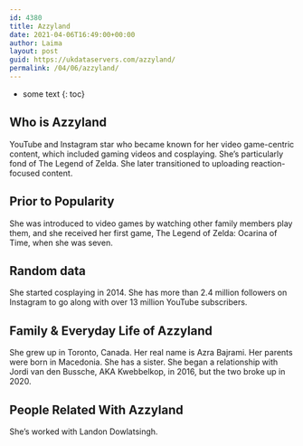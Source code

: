 ```yaml
---
id: 4380
title: Azzyland
date: 2021-04-06T16:49:00+00:00
author: Laima
layout: post
guid: https://ukdataservers.com/azzyland/
permalink: /04/06/azzyland/
---
```


* some text
{: toc}


## Who is Azzyland
                  
                  
                  
YouTube and Instagram star who became known for her video game-centric content, which included gaming videos and cosplaying. She&#8217;s particularly fond of The Legend of Zelda. She later transitioned to uploading reaction-focused content.
                  
              
            
              
            
                
                
                
## Prior to Popularity
                  
                  
                  
She was introduced to video games by watching other family members play them, and she received her first game, The Legend of Zelda: Ocarina of Time, when she was seven.
                  
              
            
              
            
                
                
                
## Random data
                  
                  
                  
She started cosplaying in 2014. She has more than 2.4 million followers on Instagram to go along with over 13 million YouTube subscribers.
                  
              
            
              
            
                
                
                
## Family & Everyday Life of Azzyland
                  
                  
                  
She grew up in Toronto, Canada. Her real name is Azra Bajrami. Her parents were born in Macedonia. She has a sister. She began a relationship with Jordi van den Bussche, AKA Kwebbelkop, in 2016, but the two broke up in 2020. 
                  
              
            
              
            
                
                
                
## People Related With Azzyland
                  
                  
                  
She&#8217;s worked with Landon Dowlatsingh.
                  
              
            
              
            
                
              
            
              
              
            
            
              
            
          
          
          